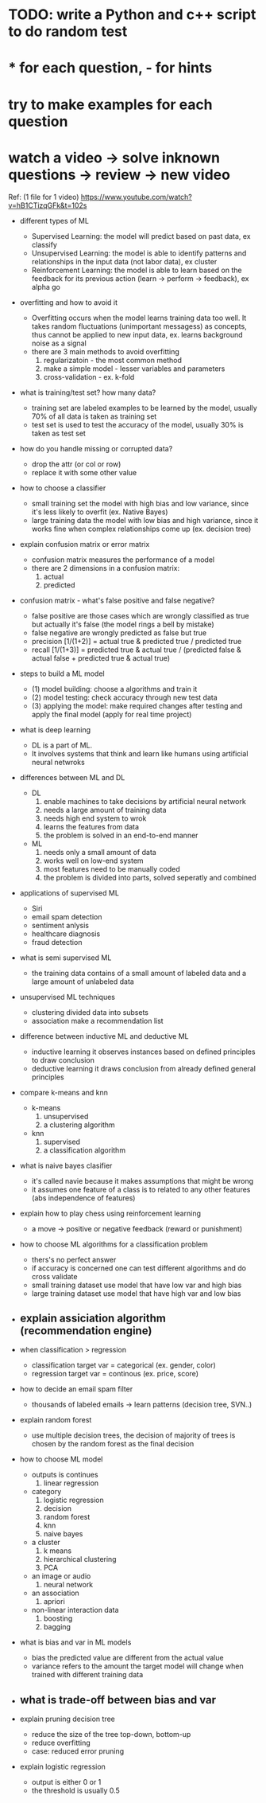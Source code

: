 # TODO: write a Python and c++ script to do random test
# * for each question, - for hints
# try to make examples for each question
# watch a video -> solve inknown questions -> review -> new video

Ref: (1 file for 1 video)
https://www.youtube.com/watch?v=hB1CTizqGFk&t=102s

* different types of ML
    - Supervised Learning: 
        the model will predict based on past data, ex classify
    - Unsupervised Learning: 
        the model is able to identify patterns and relationships in the input data (not labor data), ex cluster
    - Reinforcement Learning:
        the model is able to learn based on the feedback for its previous action (learn -> perform -> feedback), ex alpha go

* overfitting and how to avoid it
    - Overfitting
        occurs when the model learns training data too well. It takes random fluctuations (unimportant messagess) as concepts, thus cannot be applied to new input data, ex. learns background noise as a signal
    - there are 3 main methods to avoid overfitting
        1) regularizatoin - the most common method 
        2) make a simple model - lesser variables and parameters
        3) cross-validation - ex. k-fold

* what is training/test set? how many data?
    - training set are labeled examples to be learned by the model, usually 70% of all data is taken as training set     
    - test set is used to test the accuracy of the model, usually 30% is taken as test set

* how do you handle missing or corrupted data?
    - drop the attr (or col or row)
    - replace it with some other value

* how to choose a classifier
    - small training set
        the model with high bias and low variance, since it's less likely to overfit (ex. Native Bayes)
    - large training data
        the model with low bias and high variance, since it works fine when complex relationships come up (ex. decision tree)

* explain confusion matrix or error matrix
    - confusion matrix measures the performance of a model
    - there are 2 dimensions in a confusion matrix:
        1) actual
        2) predicted

* confusion matrix - what's false positive and false negative?
    - false positive
        are those cases which are wrongly classified as true but actually it's false (the model rings a bell by mistake)
    - false negative
        are wrongly predicted as false but true
    - precision [1/(1+2)]
        = actual true & predicted true / predicted true
    - recall [1/(1+3)]
        = predicted true & actual true / (predicted false & actual false + predicted true & actual true)    

* steps to build a ML model
    - (1) model building: choose a algorithms and train it
    - (2) model testing: check accuracy through new test data
    - (3) applying the model: make required changes after testing and apply the final model (apply for real time project)

* what is deep learning
    - DL is a part of ML. 
    - It involves systems that think and learn like humans using artificial neural netwroks

* differences between ML and DL
    - DL
        1) enable machines to take decisions by artificial neural network
        2) needs a large amount of training data
        3) needs high end system to wrok
        4) learns the features from data
        5) the problem is solved in an end-to-end manner
    - ML
        1) needs only a small amount of data
        2) works well on low-end system
        3) most features need to be manually coded
        4) the problem is divided into parts, solved seperatly and combined

* applications of supervised ML
    - Siri
    - email spam detection
    - sentiment anlysis
    - healthcare diagnosis
    - fraud detection

* what is semi supervised ML
    - the training data contains of a small amount of labeled data and a large amount of unlabeled data

* unsupervised ML techniques
    - clustering
        divided data into subsets
    - association
        make a recommendation list

* difference between inductive ML and deductive ML
    - inductive learning
        it observes instances based on defined principles to draw conclusion
    - deductive learning
        it draws conclusion from already defined general principles

* compare k-means and knn
    - k-means
        1) unsupervised
        2) a clustering algorithm
    - knn
        1) supervised
        2) a classification algorithm

* what is naive bayes clasifier
    - it's called navie because it makes assumptions that might be wrong
    - it assumes one feature of a class is to related to any other features (abs independence of features)

* explain how to play chess using reinforcement learning
    - a move -> positive or negative feedback (reward or punishment)

* how to choose ML algorithms for a classification problem
    - thers's no perfect answer
    - if accuracy is concerned
        one can test different algorithms and do cross validate
    - small training dataset
        use model that have low var and high bias
    - large training dataset
        use model that have high var and low bias

* explain assiciation algorithm (recommendation engine)
    - 

* when classification > regression
    - classification
        target var = categorical (ex. gender, color)
    - regression
        target var = continous (ex. price, score)

* how to decide an email spam filter
    - thousands of labeled emails -> learn patterns (decision tree, SVN..)

* explain random forest
    - use multiple decision trees, the decision of majority of trees is chosen by the random forest as the final decision

* how to choose ML model
    - outputs is continues
        1) linear regression
    - category
        1) logistic regression
        2) decision
        3) random forest
        4) knn
        5) naive bayes
    - a cluster
        1) k means
        2) hierarchical clustering
        3) PCA
    - an image or audio
        1) neural network
    - an association
        1) apriori
    - non-linear interaction data
        1) boosting
        2) bagging 

* what is bias and var in ML models
    - bias
        the predicted value are different from the actual value
    - variance
        refers to the amount the target model will change when trained with different training data

* what is trade-off between bias and var
    - 

* explain pruning decision tree
    - reduce the size of the tree
        top-down, bottom-up
    - reduce overfitting
    - case: reduced error pruning

* explain logistic regression
    - output is either 0 or 1
    - the threshold is usually 0.5

